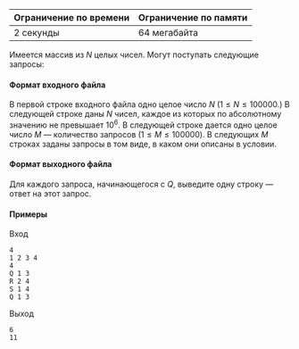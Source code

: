 



| Ограничение по времени      | Ограничение по памяти         |
|:----------------------------|:------------------------------|
|2 секунды|64 мегабайта|

Имеется массив из $N$ целых чисел. Могут поступать следующие запросы:

#### Формат входного файла

В первой строке входного файла одно целое число $N$ $(1 \le N \le 100000.)$ В следующей строке даны $N$ чисел, каждое из которых по абсолютному значению не превышает $10^6.$ В следующей строке дается одно целое число $M$ — количество запросов $(1 \le M \le 100000).$ В следующих $M$ строках заданы запросы в том виде, в каком они описаны в условии.


#### Формат выходного файла

Для каждого запроса, начинающегося с $Q,$ выведите одну строку — ответ на этот запрос.

#### Примеры

Вход
```
4
1 2 3 4
4
Q 1 3
R 2 4
S 1 4
Q 1 3
```

Выход
```
6
11
```
